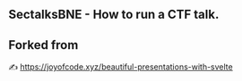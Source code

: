 ## SectalksBNE - How to run a CTF talk.

## Forked from 

✍️ https://joyofcode.xyz/beautiful-presentations-with-svelte

